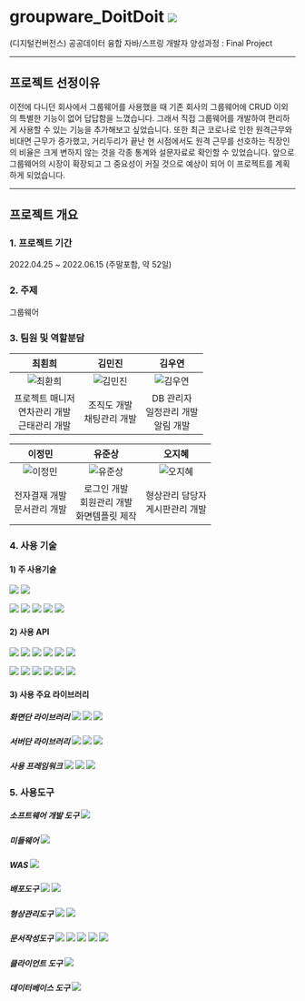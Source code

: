 # groupware_DoitDoit <a href="https://hits.seeyoufarm.com"><img src="https://hits.seeyoufarm.com/api/count/incr/badge.svg?url=https%3A%2F%2Fgithub.com%2Fohohoh555%2Fgroupware_DoitDoit&count_bg=%2379C83D&title_bg=%23555555&icon=&icon_color=%23E7E7E7&title=hits&edge_flat=false"/></a>

(디지털컨버전스) 공공데이터 융합 자바/스프링 개발자 양성과정 : Final Project 

------------
## 프로젝트 선정이유 
 이전에 다니던 회사에서 그룹웨어를 사용했을 때 기존 회사의 그룹웨어에 CRUD 이외의 특별한 기능이 없어 답답함을 느꼈습니다. 그래서 직접 그룹웨어를 개발하여 편리하게 사용할 수 있는 기능을 추가해보고 싶었습니다. 
  또한 최근 코로나로 인한 원격근무와 비대면 근무가 증가했고, 거리두리가 끝난 현 시점에서도 원격 근무를 선호하는 직장인의 비율은 크게 변하지 않는 것을 각종 통계와 설문자료로 확인할 수 있었습니다.  앞으로 그룹웨어의 시장이 확장되고 그  중요성이 커질 것으로 예상이 되어 이 프로젝트를 계획하게 되었습니다. 
 
 ------------
## 프로젝트 개요
### 1. 프로젝트 기간 
2022.04.25 ~ 2022.06.15 (주말포함, 약 52일) 

### 2. 주제 
그룹웨어 

### 3. 팀원 및 역할분담 


|최횐희|김민진|김우연|
|:---:|:---:|:---:|
|![최환희](https://user-images.githubusercontent.com/101374824/173772634-9fbb859c-16f5-4cce-8ea1-25b57417554d.jpg)|![김민진](https://user-images.githubusercontent.com/101374824/173772622-d35c26c1-cd77-47df-a23a-0193961de967.jpg)|![김우연](https://user-images.githubusercontent.com/101374824/173772624-cddbe5c6-eaec-44f2-918d-ac400ff122c6.jpg)|
|프로젝트 매니저<br>연차관리 개발<br>근태관리 개발|조직도 개발<br>채팅관리 개발|DB 관리자<br>일정관리 개발<br>알림 개발|

|이정민|유준상|오지혜|
|:---:|:---:|:---:|
|![이정민](https://user-images.githubusercontent.com/101374824/173772631-9467f423-01eb-4c8d-bdcf-3523141b9e6a.jpg)|![유준상](https://user-images.githubusercontent.com/101374824/173772630-7e80bde8-15c6-4773-bc2a-df353e3b0aff.jpg)|![오지혜](https://user-images.githubusercontent.com/101374824/173772627-ce3b09b1-ccef-4ed3-8106-4898c2e4607b.jpg)|
|전자결재 개발<br>문서관리 개발|로그인 개발<br>회원관리 개발<br>화면템플릿 제작|형상관리 담당자<br>게시판관리 개발|

### 4. 사용 기술
#### 1) 주 사용기술 
<img src="https://img.shields.io/badge/Spring Framework 4.3.25 REALSE-6DB33F?style=flat&logo=Spring&logoColor=white">
<img src="https://img.shields.io/badge/SpringFramework Security 4.2.3.REALESE-6DB33F?style=flat&logo=Spring Security&logoColor=white">

<img src="https://img.shields.io/badge/MyBatis-D6180B?style=flat&logo=Douban Read&logoColor=white"> <img src="https://img.shields.io/badge/JAVA-FFDD00?style=flat&logo=Buy Me A Coffee&logoColor=white"> <img src="https://img.shields.io/badge/jQuery-0769AD?style=flate&logo=jQuery&logoColor=white"> <img src="https://img.shields.io/badge/JSON-000000?style=flate&logo=JSON&logoColor=white"> <img src="https://img.shields.io/badge/AJAX-F78C40?style=flate&logo=OpenID&logoColor=white"> 


#### 2) 사용 API
<img src="https://img.shields.io/badge/WebSocket-07C160?style=flat&logo=WeChat&logoColor=white"> <img src="https://img.shields.io/badge/STOMP-FF4785?style=flat&logo=Storybook&logoColor=white"> <img src="https://img.shields.io/badge/jsTree-39E09B?style=flat&logo=Gumtree&logoColor=white"> <img src="https://img.shields.io/badge/CoolSMS-1A73E8?style=flat&logo=Google Messages&logoColor=white"> <img src="https://img.shields.io/badge/FullCalendar-4285F4?style=flat&logo=Google Calendar&logoColor=white"> <img src="https://img.shields.io/badge/DateTimePicker-FFD400?style=flat&logo=TV Time&logoColor=white"> 

<img src="https://img.shields.io/badge/html2pdf-8CA1AF?style=flat&logo=Read the Docs&logoColor=white">  <img src="https://img.shields.io/badge/Signature Pad-000000?style=flat&logo=Spring&logoColor=white"> <img src="https://img.shields.io/badge/Elasticsearch-005571?style=flat&logo=Elasticsearch&logoColor=white"> <img src="https://img.shields.io/badge/Datatables-FAFAFA?style=flat&logo=Telegraph&logoColor=white"> <img src="https://img.shields.io/badge/CKEditor 4-0287D0?style=flat&logo=CKEditor 4&logoColor=white"> <img src="https://img.shields.io/badge/HTML Drag and Drop API-E34F26?style=flat&logo=HTML5&logoColor=white"> 

#### 3) 사용 주요 라이브러리
##### 화면단 라이브러리 <img src="https://img.shields.io/badge/jQuery-0769AD?style=flate&logo=jQuery&logoColor=white"> <img src="https://img.shields.io/badge/Bootstrap-7952B3?style=flat&logo=Bootstrap&logoColor=white"> <img src="https://img.shields.io/badge/JavaScript-F7DF1E?style=flat&logo=JavaScript&logoColor=white">
##### 서버단 라이브러리 <img src="https://img.shields.io/badge/Gson-000000?style=flat&logo=JSON&logoColor=white"> <img src="https://img.shields.io/badge/Jsoup-343A40?style=flat&logo=Forestry&logoColor=white"> <img src="https://img.shields.io/badge/Simple Json-000000?style=flate&logo=JSON&logoColor=white">
#####  사용 프레임워크 <img src="https://img.shields.io/badge/Spring-6DB33F?style=flat&logo=Spring&logoColor=white"> <img src="https://img.shields.io/badge/STOMP-FF4785?style=flat&logo=Storybook&logoColor=white"> <img src="https://img.shields.io/badge/MyBatis-D6180B?style=flat&logo=Douban Read&logoColor=white">

### 5. 사용도구 
##### 소프트웨어 개발 도구 <img src="https://img.shields.io/badge/Eclipse-2C2255?style=flat&logo=Eclipse IDE&logoColor=white">
##### 미들웨어 <img src="https://img.shields.io/badge/Oracle Express Edition 11g-F80000?style=flat&logo=Oracle&logoColor=white">
##### WAS <img src="https://img.shields.io/badge/Apache Tomcat-F8DC75?style=flat&logo=Apache Tomcat&logoColor=white">
##### 배포도구 <img src="https://img.shields.io/badge/Maven-FFAD00?style=flat&logo=FamPay&logoColor=white"> <img src="https://img.shields.io/badge/Jenkins-D24939?style=flat&logo=Jenkins&logoColor=white">
##### 형상관리도구 <img src="https://img.shields.io/badge/Git-F05032?style=flat&logo=Git&logoColor=white"> <img src="https://img.shields.io/badge/GitHub-181717?style=flat&logo=GitHub&logoColor=white">
##### 문서작성도구 <img src="https://img.shields.io/badge/Notion-000000?style=flat&logo=Notion&logoColor=white"> <img src="https://img.shields.io/badge/Microsoft PowerPoint-B7472A?style=flat&logo=Microsoft PowerPoint&logoColor=white"> <img src="https://img.shields.io/badge/Microsoft Word-2B579A?style=flat&logo=Microsoft Word&logoColor=white"> <img src="https://img.shields.io/badge/eDrawMax-00FE00?style=flat&logo=Etsy&logoColor=white"> <img src="https://img.shields.io/badge/ERDCloud-3CAFCE?style=flat&logo=Moleculer&logoColor=white">
##### 클라이언트 도구 <img src="https://img.shields.io/badge/Google Chrome-4285F4?style=flat&logo=Google Chrome&logoColor=white">
##### 데이터베이스 도구 <img src="https://img.shields.io/badge/DBeaver-509EE3?style=flat&logo=Metabase&logoColor=white">








